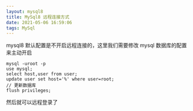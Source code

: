 ```yaml
---
layout: mysql8
title: MySql8 远程连接方式
date: 2021-05-06 16:59:06
tags: MySql
---
```


mysql8 默认配置是不开启远程连接的，这里我们需要修改 mysql 数据库的配置来主动开启

```
mysql -uroot -p
use mysql;
select host,user from user;
update user set host='%' where user=root;
// 更新数据库
flush privileges;
```

然后就可以远程登录了